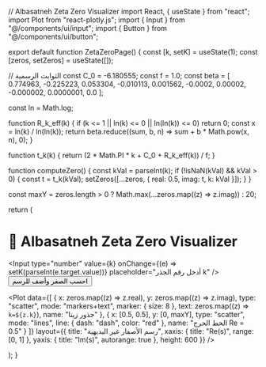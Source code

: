 // Albasatneh Zeta Zero Visualizer import React, { useState } from "react"; import Plot from "react-plotly.js"; import { Input } from "@/components/ui/input"; import { Button } from "@/components/ui/button";

export default function ZetaZeroPage() { const [k, setK] = useState(1); const [zeros, setZeros] = useState([]);

// الثوابت الرسمية const C_0 = -6.180555; const f = 1.0; const beta = [ 0.774963, -0.225223, 0.053304, -0.010113, 0.001562, -0.0002, 0.00002, -0.000002, 0.0000001, 0.0 ];

const ln = Math.log;

function R_k_eff(k) { if (k <= 1 || ln(k) <= 0 || ln(ln(k)) <= 0) return 0; const x = ln(k) / ln(ln(k)); return beta.reduce((sum, b, n) => sum + b * Math.pow(x, n), 0); }

function t_k(k) { return (2 * Math.PI * k + C_0 + R_k_eff(k)) / f; }

function computeZero() { const kVal = parseInt(k); if (!isNaN(kVal) && kVal > 0) { const t = t_k(kVal); setZeros([...zeros, { real: 0.5, imag: t, k: kVal }]); } }

const maxY = zeros.length > 0 ? Math.max(...zeros.map((z) => z.imag)) : 20;

return ( <div className="p-6 max-w-3xl mx-auto"> <h1 className="text-2xl font-bold mb-4">🎯 Albasatneh Zeta Zero Visualizer</h1> <div className="flex gap-2 mb-4"> <Input type="number" value={k} onChange={(e) => setK(parseInt(e.target.value))} placeholder="أدخل رقم الجذر k" /> <Button onClick={computeZero}>احسب الصفر وأضف للرسم</Button> </div>

<Plot
    data={[
      {
        x: zeros.map((z) => z.real),
        y: zeros.map((z) => z.imag),
        type: "scatter",
        mode: "markers+text",
        marker: { size: 8 },
        text: zeros.map((z) => `k=${z.k}`),
        name: "جذور زيتا"
      },
      {
        x: [0.5, 0.5],
        y: [0, maxY],
        type: "scatter",
        mode: "lines",
        line: { dash: "dash", color: "red" },
        name: "الخط الحرج Re = 0.5"
      }
    ]}
    layout={{
      title: "رسم الأصفار غير البديهية",
      xaxis: { title: "Re(s)", range: [0, 1] },
      yaxis: { title: "Im(s)", autorange: true },
      height: 600
    }}
  />
</div>

); }

